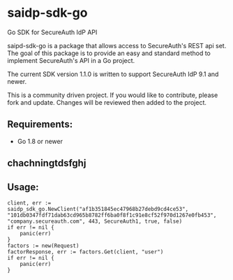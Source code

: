 # saidp-sdk-go

Go SDK for SecureAuth IdP API

saipd-sdk-go is a package that allows access to SecureAuth's REST api set. The goal of this package is to provide an easy and standard method to implement SecureAuth's API in a Go project.

The current SDK version 1.1.0 is written to support SecureAuth IdP 9.1 and newer.

This is a community driven project. If you would like to contribute, please fork and update. Changes will be reviewed then added to the project.

## Requirements:
* Go 1.8 or newer
## chachningtdsfghj
## Usage:
~~~~
client, err := saidp_sdk_go.NewClient("af1b351845ec47968b27debd9cd4ce53", "101db0347fdf71dab63cd965b8782ff6ba0f8f1c91e8cf52f970d1267e0fb453", "company.secureauth.com", 443, SecureAuth1, true, false)
if err != nil {
    panic(err)
}
factors := new(Request)
factorResponse, err := factors.Get(client, "user")
if err != nil {
	panic(err)
}
~~~~
